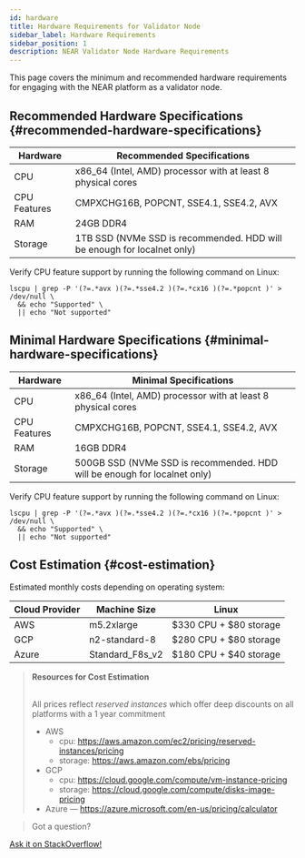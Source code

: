 ```yaml
---
id: hardware
title: Hardware Requirements for Validator Node
sidebar_label: Hardware Requirements
sidebar_position: 1
description: NEAR Validator Node Hardware Requirements
---
```


This page covers the minimum and recommended hardware requirements for engaging with the NEAR platform as a validator node.


## Recommended Hardware Specifications {#recommended-hardware-specifications}

| Hardware       |  Recommended Specifications                                                  |
| -------------- | ---------------------------------------------------------------              |
| CPU            | x86_64 (Intel, AMD) processor with at least 8 physical cores                 |
| CPU Features   | CMPXCHG16B, POPCNT, SSE4.1, SSE4.2, AVX                                      |
| RAM            | 24GB DDR4                                                                    |
| Storage        | 1TB SSD (NVMe SSD is recommended. HDD will be enough for localnet only)      |

Verify CPU feature support by running the following command on Linux:

```
lscpu | grep -P '(?=.*avx )(?=.*sse4.2 )(?=.*cx16 )(?=.*popcnt )' > /dev/null \
  && echo "Supported" \
  || echo "Not supported"
```

## Minimal Hardware Specifications {#minimal-hardware-specifications}

| Hardware       |  Minimal Specifications                                                     |
| -------------- | ---------------------------------------------------------------             |
| CPU            | x86_64 (Intel, AMD) processor with at least 8 physical cores                |
| CPU Features   | CMPXCHG16B, POPCNT, SSE4.1, SSE4.2, AVX                                     |
| RAM            | 16GB DDR4                                                                    |
| Storage        | 500GB SSD (NVMe SSD is recommended. HDD will be enough for localnet only)   |

Verify CPU feature support by running the following command on Linux:

```
lscpu | grep -P '(?=.*avx )(?=.*sse4.2 )(?=.*cx16 )(?=.*popcnt )' > /dev/null \
  && echo "Supported" \
  || echo "Not supported"
```

## Cost Estimation {#cost-estimation}

Estimated monthly costs depending on operating system:

| Cloud Provider | Machine Size    | Linux                  |
| -------------- | --------------- | ---------------------- |
| AWS            | m5.2xlarge      | $330 CPU + $80 storage |
| GCP            | n2-standard-8   | $280 CPU + $80 storage |
| Azure          | Standard_F8s_v2 | $180 CPU + $40 storage |

<blockquote class="info">
<strong>Resources for Cost Estimation</strong><br /><br />

All prices reflect *reserved instances* which offer deep discounts on all platforms with a 1 year commitment

- AWS
  - cpu: https://aws.amazon.com/ec2/pricing/reserved-instances/pricing
  - storage: https://aws.amazon.com/ebs/pricing
- GCP
  - cpu: https://cloud.google.com/compute/vm-instance-pricing
  - storage: https://cloud.google.com/compute/disks-image-pricing
- Azure — https://azure.microsoft.com/en-us/pricing/calculator

</blockquote>

>Got a question?
<a href="https://stackoverflow.com/questions/tagged/nearprotocol">
  <h8>Ask it on StackOverflow!</h8></a>

